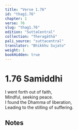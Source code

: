 ```yaml
---
title: "Verse 1.76"
id: "thag1.76"
chapter: 1
verse: 76
slug: "thag1.76"
edition: "SuttaCentral"
collection: "Theragāthā"
pali_source: "suttacentral"
translator: "Bhikkhu Sujato"
weight: 1
bookHidden: true
---
```


# 1.76 Samiddhi  

I went forth out of faith,  
Mindful, seeking peace.  
I found the Dhamma of liberation,  
Leading to the stilling of suffering.

## Notes